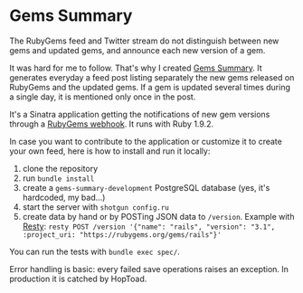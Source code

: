 Gems Summary
============

The RubyGems feed and Twitter stream do not distinguish between new gems and updated gems, and announce each new version of a gem.

It was hard for me to follow. That's why I created [Gems Summary](http://gems-summary.heroku.com). It generates everyday a feed post listing separately the new gems released on RubyGems and the updated gems. If a gem is updated several times during a single day, it is mentioned only once in the post.

It's a Sinatra application getting the notifications of new gem versions through a [RubyGems webhook](https://rubygems.org/pages/api_docs#webhook). It runs with Ruby 1.9.2.

In case you want to contribute to the application or customize it to create your own feed, here is how to install and run it locally: 

1. clone the repository
2. run `bundle install`
3. create a `gems-summary-development` PostgreSQL database (yes, it's hardcoded, my bad...)
4. start the server with `shotgun config.ru`
5. create data by hand or by POSTing JSON data to `/version`. Example with [Resty](https://github.com/micha/resty): `resty POST /version '{"name": "rails", "version": "3.1", :project_uri: "https://rubygems.org/gems/rails"}'`

You can run the tests with `bundle exec spec/`.

Error handling is basic: every failed save operations raises an exception. In production it is catched by HopToad.


